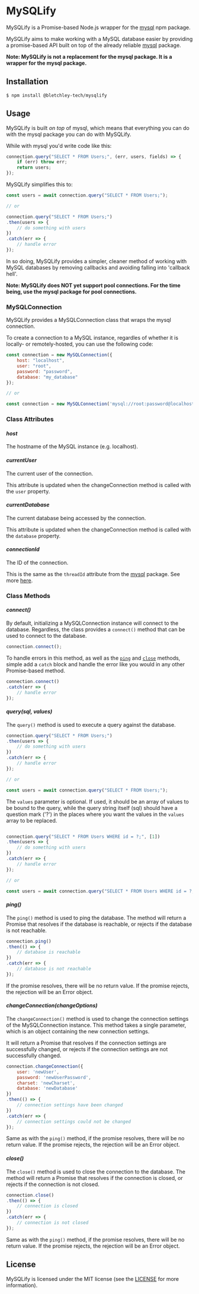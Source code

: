 # **MySQLify**

MySQLify is a Promise-based Node.js wrapper for the [mysql](https://www.npmjs.com/package/mysql) npm package.

MySQLify aims to make working with a MySQL database easier by providing a promise-based API built on top of the already reliable [mysql](https://www.npmjs.com/package/mysql) package.

**Note: MySQLify is not a replacement for the mysql package. It is a wrapper for the mysql package.**

## **Installation**

```shell
$ npm install @bletchley-tech/mysqlify
```

## **Usage**

MySQLify is built *on top* of mysql, which means that everything you can do with the mysql package you can do with MySQLify.

While with mysql you'd write code like this:

```javascript
connection.query("SELECT * FROM Users;", (err, users, fields) => {
    if (err) throw err;
    return users;
});
```

MySQLify simplifies this to:

```javascript
const users = await connection.query("SELECT * FROM Users;");

// or

connection.query("SELECT * FROM Users;")
.then(users => {
    // do something with users
})
.catch(err => {
    // handle error
});
```

In so doing, MySQLify provides a simpler, cleaner method of working with MySQL databases by removing callbacks and avoiding falling into 'callback hell'.

**Note: MySQLify does NOT yet support pool connections. For the time being, use the mysql package for pool connections.**

### **MySQLConnection**

MySQLify provides a MySQLConnection class that wraps the mysql connection.

To create a connection to a MySQL instance, regardles of whether it is locally- or remotely-hosted, you can use the following code:

```javascript
const connection = new MySQLConnection({
    host: "localhost",
    user: "root",
    password: "password",
    database: "my_database"
});

// or

const connection = new MySQLConnection('mysql://root:password@localhost/my_database');
```

### **Class Attributes**

#### *host*

The hostname of the MySQL instance (e.g. localhost).

#### *currentUser*

The current user of the connection.

This attribute is updated when the changeConnection method is called with the `user` property.

#### *currentDatabase*

The current database being accessed by the connection.

This attribute is updated when the changeConnection method is called with the `database` property.

#### *connectionId*

The ID of the connection.

This is the same as the `threadId` attribute from the [mysql](https://www.npmjs.com/package/mysql) package. See more [here](https://www.npmjs.com/package/mysql#getting-the-connection-id).

### **Class Methods**

#### *connect()*

By default, initializing a MySQLConnection instance will connect to the database. Regardless, the class provides a `connect()` method that can be used to connect to the database.

```javascript
connection.connect();
```

To handle errors in this method, as well as the [`ping`](#ping) and [`close`](#close) methods, simple add a `catch` block and handle the error like you would in any other Promise-based method.

```javascript
connection.connect()
.catch(err => {
    // handle error
});
```

#### *query(sql, values)*

The `query()` method is used to execute a query against the database.

```javascript
connection.query("SELECT * FROM Users;")
.then(users => {
    // do something with users
})
.catch(err => {
    // handle error
});

// or

const users = await connection.query("SELECT * FROM Users;");
```

The `values` parameter is optional. If used, it should be an array of values to be bound to the query, while the query string itself (sql) should have a question mark ('?') in the places where you want the values in the `values` array to be replaced.

```javascript

connection.query("SELECT * FROM Users WHERE id = ?;", [1])
.then(users => {
    // do something with users
})
.catch(err => {
    // handle error
});

// or

const users = await connection.query("SELECT * FROM Users WHERE id = ?;", [1]);
```

#### *ping()*

The `ping()` method is used to ping the database. The method will return a Promise that resolves if the database is reachable, or rejects if the database is not reachable.

```javascript
connection.ping()
.then(() => {
    // database is reachable
})
.catch(err => {
    // database is not reachable
});
```

If the promise resolves, there will be no return value. If the promise rejects, the rejection will be an Error object.

#### *changeConnection(changeOptions)*

The `changeConnection()` method is used to change the connection settings of the MySQLConnection instance. This method takes a single parameter, which is an object containing the new connection settings. 

It will return a Promise that resolves if the connection settings are successfully changed, or rejects if the connection settings are not successfully changed.

```javascript
connection.changeConnection({
	user: 'newUser',
	password: 'newUserPassword',
	charset: 'newCharset',
	database: 'newDatabase'
})
.then(() => {
	// connection settings have been changed
})
.catch(err => {
	// connection settings could not be changed
});
```

Same as with the `ping()` method, if the promise resolves, there will be no return value. If the promise rejects, the rejection will be an Error object.

#### *close()*

The `close()` method is used to close the connection to the database. The method will return a Promise that resolves if the connection is closed, or rejects if the connection is not closed.

```javascript
connection.close()
.then(() => {
    // connection is closed
})
.catch(err => {
    // connection is not closed
});
```

Same as with the `ping()` method, if the promise resolves, there will be no return value. If the promise rejects, the rejection will be an Error object.

## **License**

MySQLify is licensed under the MIT license (see the [LICENSE](LICENSE) for more information).